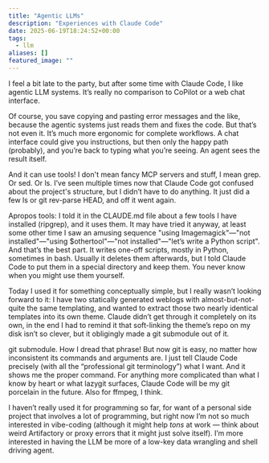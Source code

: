 ```yaml
---
title: "Agentic LLMs"
description: "Experiences with Claude Code"
date: 2025-06-19T18:24:52+00:00
tags:
  - llm
aliases: []
featured_image: ""
---
```

I feel a bit late to the party, but after some time with Claude Code, I like agentic LLM systems. It’s really no comparison to CoPilot or a web chat interface.

Of course, you save copying and pasting error messages and the like, because the agentic systems just reads them and fixes the code. But that’s not even it. It’s much more ergonomic for complete workflows. A chat interface could give you instructions, but then only the happy path (probably), and you’re back to typing what you’re seeing. An agent sees the result itself.

And it can use tools! I don't mean fancy MCP servers and stuff, I mean grep. Or sed. Or ls. I’ve seen multiple times now that Claude Code got confused about the project's structure, but I didn’t have to do anything. It just did a few ls or git rev-parse HEAD, and off it went again.

Apropos tools: I told it in the CLAUDE.md file about a few tools I have installed (ripgrep), and it uses them. It may have tried it anyway, at least some other time I saw an amusing sequence "using Imagemagick"—"not installed"—"using $othertool"—"not installed"—"let’s write a Python script". And that’s the best part. It writes one-off scripts, mostly in Python, sometimes in bash. Usually it deletes them afterwards, but I told Claude Code to put them in a special directory and keep them. You never know when you might use them yourself. 

Today I used it for something conceptually simple, but I really wasn’t looking forward to it: I have two statically generated weblogs with almost-but-not-quite the same templating, and wanted to extract those two nearly identical templates into its own theme. Claude didn’t get through it completely on its own, in the end I had to remind it that soft-linking the theme’s repo on my disk isn’t so clever, but it obligingly made a git submodule out of it.

git submodule. How I dread that phrase! But now git is easy, no matter how inconsistent its commands and arguments are. I just tell Claude Code precisely (with all the “professional git terminology”) what I want. And it shows me the proper command. For anything more complicated than what I know by heart or what lazygit surfaces, Claude Code will be my git porcelain in the future. Also for ffmpeg, I think.

I haven’t really used it for programming so far, for want of a personal side project that involves a lot of programming, but right now I’m not so much interested in vibe-coding (although it might help *tons* at work — think about weird Artifactory or proxy errors that it might just solve itself). I’m more interested in having the LLM be more of a low-key data wrangling and shell driving agent.

